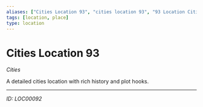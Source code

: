 ```yaml
---
aliases: ["Cities Location 93", "cities location 93", "93 Location Cities"]
tags: [location, place]
type: location
---
```


# Cities Location 93

*Cities*

A detailed cities location with rich history and plot hooks.

---
*ID: LOC00092*